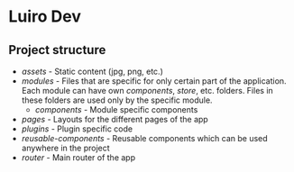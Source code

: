 # Luiro Dev

## Project structure
* *assets* - Static content (jpg, png, etc.)
* *modules* - Files that are specific for only certain part of the application. Each module can have own *components*, *store*, etc. folders. Files in these folders are used only by the specific module.
  * *components* - Module specific components
* *pages* - Layouts for the different pages of the app
* *plugins* - Plugin specific code
* *reusable-components* - Reusable components which can be used anywhere in the project
* *router* - Main router of the app
